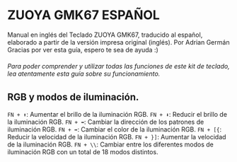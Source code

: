 # ZUOYA GMK67 ESPAÑOL

Manual en inglés del Teclado ZUOYA GMK67, traducido al español, elaborado a partir de la versión impresa original (inglés). Por Adrian Germán
Gracias por ver esta guía, espero te sea de ayuda :)

###### Para poder comprender y utilizar todas las funciones de este kit de teclado, lea atentamente esta guía sobre su funcionamiento.

## RGB y modos de iluminación.

`FN + ⬆️`: Aumentar el brillo de la iluminación RGB.
`FN + ⬇️`: Reducir el brillo de la iluminación RGB.
`FN + ⬅️`: Cambiar la dirección de los patrones de iluminación RGB.
`FN + ➡️`: Cambiar el color de la iluminación RGB.
`FN + [{`: Reducir la velocidad de la iluminación RGB.
`FN + }]`: Aumentar la velocidad de la iluminación RGB.
`FN + \\`: Cambiar entre los diferentes modos de iluminación RGB con un total de 18 modos distintos.
